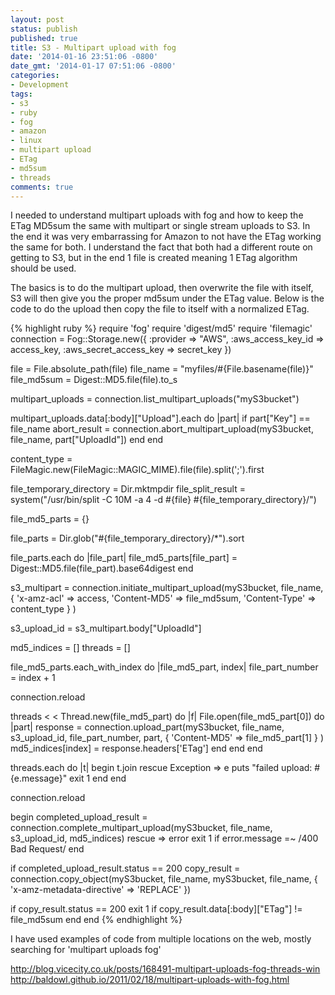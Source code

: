 ```yaml
---
layout: post
status: publish
published: true
title: S3 - Multipart upload with fog
date: '2014-01-16 23:51:06 -0800'
date_gmt: '2014-01-17 07:51:06 -0800'
categories:
- Development
tags:
- s3
- ruby
- fog
- amazon
- linux
- multipart upload
- ETag
- md5sum
- threads
comments: true
---
```

<p>I needed to understand multipart uploads with fog and how to keep the ETag MD5sum the same with multipart or single stream uploads to S3.  In the end it was very embarrassing for Amazon to not have the ETag working the same for both.  I understand the fact that both had a different route on getting to S3, but in the end 1 file is created meaning 1 ETag algorithm should be used.</p>
<p>The basics is to do the multipart upload, then overwrite the file with itself, S3 will then give you the proper md5sum under the ETag value.  Below is the code to do the upload then copy the file to itself with a normalized ETag.</p>

{% highlight ruby %}
require 'fog'
require 'digest/md5'
require 'filemagic'
connection = Fog::Storage.new({ :provider => "AWS", :aws_access_key_id => access_key, :aws_secret_access_key => secret_key })

file = File.absolute_path(file)
file_name = "myfiles/#{File.basename(file)}"
file_md5sum = Digest::MD5.file(file).to_s

multipart_uploads = connection.list_multipart_uploads("myS3bucket")

multipart_uploads.data[:body]["Upload"].each do |part|
  if part["Key"] == file_name
    abort_result = connection.abort_multipart_upload(myS3bucket, file_name, part["UploadId"])
  end
end

content_type = FileMagic.new(FileMagic::MAGIC_MIME).file(file).split(';').first

file_temporary_directory = Dir.mktmpdir
file_split_result = system("/usr/bin/split -C 10M -a 4 -d #{file} #{file_temporary_directory}/")

file_md5_parts = {}

file_parts = Dir.glob("#{file_temporary_directory}/*").sort

file_parts.each do |file_part|
  file_md5_parts[file_part] = Digest::MD5.file(file_part).base64digest
end

s3_multipart = connection.initiate_multipart_upload(myS3bucket, file_name, { 'x-amz-acl' => access, 'Content-MD5' => file_md5sum, 'Content-Type' => content_type } )

s3_upload_id = s3_multipart.body["UploadId"]

md5_indices = []
threads = []

file_md5_parts.each_with_index do |file_md5_part, index|
  file_part_number = index + 1

  connection.reload

  threads < < Thread.new(file_md5_part) do |f|
    File.open(file_md5_part[0]) do |part|
      response = connection.upload_part(myS3bucket, file_name, s3_upload_id, file_part_number, part, { 'Content-MD5' => file_md5_part[1] } )
      md5_indices[index] = response.headers['ETag']
    end
  end
end

threads.each do |t|
  begin
    t.join
  rescue Exception => e
    puts "failed upload: #{e.message}"
    exit 1
  end
end

connection.reload

begin
  completed_upload_result = connection.complete_multipart_upload(myS3bucket, file_name, s3_upload_id, md5_indices)
rescue => error
  exit 1 if error.message =~ /400 Bad Request/
end

if completed_upload_result.status == 200
  copy_result = connection.copy_object(myS3bucket, file_name, myS3bucket, file_name, { 'x-amz-metadata-directive' => 'REPLACE' })

  if copy_result.status == 200
    exit 1 if copy_result.data[:body]["ETag"] != file_md5sum
  end
end
{% endhighlight %}

<p>I have used examples of code from multiple locations on the web, mostly searching for 'multipart uploads fog'</p>
<p><a href="http://blog.vicecity.co.uk/posts/168491-multipart-uploads-fog-threads-win">http://blog.vicecity.co.uk/posts/168491-multipart-uploads-fog-threads-win</a><br />
<a href="http://baldowl.github.io/2011/02/18/multipart-uploads-with-fog.html">http://baldowl.github.io/2011/02/18/multipart-uploads-with-fog.html</a></p>
